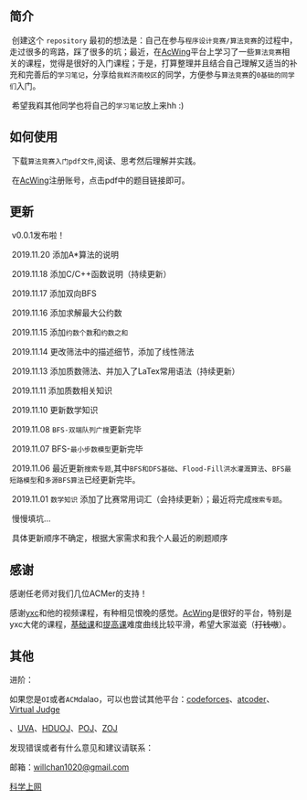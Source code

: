 ## 简介

​		创建这个 `repository` 最初的想法是：自己在参与`程序设计竞赛/算法竞赛`的过程中，走过很多的弯路，踩了很多的坑；最近，在[AcWing](https://www.acwing.com/about/)平台上学习了一些`算法竞赛`相关的课程，觉得是很好的入门课程；于是，打算整理并且结合自己理解又适当的补充和完善后的`学习笔记`，分享给`我嵙济南校区`的同学，方便参与`算法竞赛`的`0基础的同学们`入门。

​		希望我嵙其他同学也将自己的`学习笔记`放上来hh :)

## 如何使用

​		下载`算法竞赛入门pdf文件`,阅读、思考然后理解并实践。

​		在[AcWing](https://www.acwing.com/about/)注册账号，点击pdf中的题目链接即可。

## 更新

​		v0.0.1发布啦！

​		2019.11.20 添加A*算法的说明

​		2019.11.18 添加C/C++函数说明（持续更新）

​		2019.11.17 添加双向BFS

​		2019.11.16 添加求解最大公约数

​		2019.11.15 添加`约数个数`和`约数之和`

​		2019.11.14 更改筛法中的描述细节，添加了线性筛法

​		2019.11.13 添加质数筛法、并加入了LaTex常用语法（持续更新）

​		2019.11.11 添加质数相关知识

​		2019.11.10 更新数学知识

​		2019.11.08 `BFS-双端队列广搜`更新完毕

​		2019.11.07 BFS-`最小步数模型`更新完毕

​		2019.11.06 最近更新`搜索专题`,其中`BFS和DFS基础`、`Flood-Fill洪水灌溉算法`、`BFS最短路模型`和`多源BFS算法`已经更新完毕。

​		2019.11.01 `数学知识` 添加了比赛常用词汇（会持续更新）；最近将完成`搜索专题`。		

​		慢慢填坑...

​		具体更新顺序不确定，根据大家需求和我个人最近的刷题顺序

## 感谢

感谢任老师对我们几位ACMer的支持！

感谢[yxc](https://www.acwing.com/user/myspace/index/1/)和他的视频课程，有种相见恨晚的感觉。[AcWing](https://www.acwing.com/about/)是很好的平台，特别是yxc大佬的课程，[基础课](https://www.acwing.com/activity/content/11/)和[提高课](https://www.acwing.com/activity/content/16/)难度曲线比较平滑，希望大家滋瓷（~~打钱嗷~~）。

## 其他

进阶：

如果您是`OI`或者`ACM`dalao，可以也尝试其他平台：[codeforces](http://codeforces.com/)、[atcoder](https://atcoder.jp/)、[Virtual Judge](https://vjudge.net/)

、[UVA](https://onlinejudge.org/)、[HDUOJ](http://acm.hdu.edu.cn/)、[POJ](http://poj.org/)、[ZOJ](https://zoj.pintia.cn/home)

发现错误或者有什么意见和建议请联系：

邮箱：willchan1020@gmail.com

[科学上网](https://jsqpro.store/auth/register?code=deVWVZE9Yehx)



